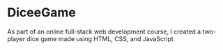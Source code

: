 # DiceeGame
As part of an online full-stack web development course, I created a two-player dice game made using HTML, CSS, and JavaScript
